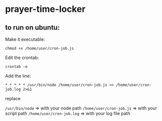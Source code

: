# prayer-time-locker

## to run on ubuntu:

Make it executable:

```
chmod +x /home/user/cron-job.js
```

Edit the crontab:

```
crontab -e
```

Add the line:

```
* * * * * /usr/bin/node /home/user/cron-job.js >> /home/user/cron-job.log 2>&1
```

replace

`/usr/bin/node` => with your node path
`/home/user/cron-job.js` => with your script path
`/home/user/cron-job.log` => with your log file path